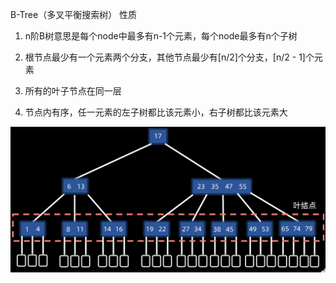 B-Tree（多叉平衡搜索树）
性质
1. n阶B树意思是每个node中最多有n-1个元素，每个node最多有n个子树
2. 根节点最少有一个元素两个分支，其他节点最少有[n/2]个分支，[n/2 - 1]个元素

4. 所有的叶子节点在同一层
5. 节点内有序，任一元素的左子树都比该元素小，右子树都比该元素大



![输入图片说明](/imgs/2025-02-25/oWMpTPpjSkTN9HYo.png)

<!--stackedit_data:
eyJoaXN0b3J5IjpbMTQzMTE0MTU1LDI1MjcwMjk5N119
-->
